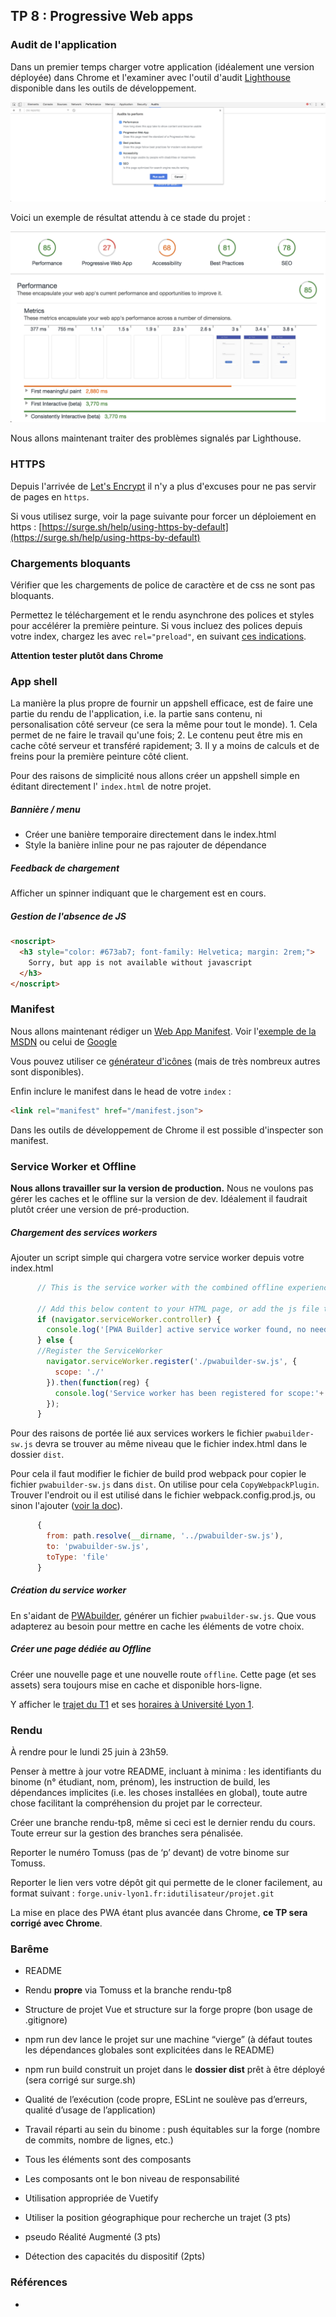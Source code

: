 ## TP 8 : Progressive Web apps



### Audit de l'application

Dans un premier temps charger votre application (idéalement une version déployée) dans Chrome et l'examiner avec l'outil d'audit [Lighthouse](https://developers.google.com/web/tools/lighthouse) disponible dans les outils de développement.

![](lighthouse.png)

Voici un exemple de résultat attendu à ce stade du projet :

![](audit.png)



Nous allons maintenant traiter des problèmes signalés par Lighthouse.

### HTTPS

Depuis l'arrivée de [Let's Encrypt](https://letsencrypt.org/) il n'y a plus d'excuses pour ne pas servir de pages en `https`. 

Si vous utilisez surge, voir la page suivante pour forcer un déploiement en https : [https://surge.sh/help/using-https-by-default](https://surge.sh/help/using-https-by-default)

### Chargements bloquants

Vérifier que les chargements de police de caractère et de css ne sont pas bloquants.

Permettez le téléchargement et le rendu asynchrone des polices et styles pour accélérer la première peinture. Si vous incluez des polices depuis votre index, chargez les avec `rel="preload"`, en suivant [ces indications](https://alligator.io/html/preload-prefetch/).

**Attention tester plutôt dans Chrome**

### App shell

La manière la plus propre de fournir un appshell efficace, est de faire une partie du rendu de l'application, i.e. la partie sans contenu, ni personalisation côté serveur (ce sera la même pour tout le monde). 1. Cela permet de ne faire le travail qu'une fois; 2. Le contenu peut être mis en cache côté serveur et transféré rapidement; 3. Il y a moins de calculs et de freins pour la première peinture côté client.

Pour des raisons de simplicité nous allons créer un appshell simple en éditant directement l' `index.html` de notre projet.

##### Bannière / menu

- Créer une banière temporaire directement dans le index.html
- Style la banière inline pour ne pas rajouter de dépendance

##### Feedback de chargement 

Afficher un spinner indiquant que le chargement est en cours.

##### Gestion de l'absence de JS

```html
<noscript>
  <h3 style="color: #673ab7; font-family: Helvetica; margin: 2rem;">
    Sorry, but app is not available without javascript
  </h3>
</noscript>
```



### Manifest

Nous allons maintenant rédiger un [Web App Manifest](https://developer.mozilla.org/en-US/docs/Web/Manifest). Voir l'[exemple de la MSDN](https://developer.mozilla.org/en-US/docs/Web/Manifest) ou celui de [ Google](https://developers.google.com/web/fundamentals/web-app-manifest/)

Vous pouvez utiliser ce [générateur d'icônes](https://romannurik.github.io/AndroidAssetStudio/icons-launcher.html) (mais de très nombreux autres sont disponibles).

Enfin inclure le manifest dans le head de votre `index` :

```html
<link rel="manifest" href="/manifest.json">
```

Dans les outils de développement de Chrome il est possible d'inspecter son manifest.



### Service Worker et Offline

**Nous allons travailler sur la version de production.**  Nous ne voulons pas gérer les caches et le offline sur la version de dev. Idéalement il faudrait plutôt créer une version de pré-production.

##### Chargement des services workers 

Ajouter un script simple qui chargera votre service worker depuis votre index.html
```js
      // This is the service worker with the combined offline experience (Offline page + Offline copy of pages)

      // Add this below content to your HTML page, or add the js file to your page at the very top to register service worker
      if (navigator.serviceWorker.controller) {
        console.log('[PWA Builder] active service worker found, no need to register')
      } else {
      //Register the ServiceWorker
        navigator.serviceWorker.register('./pwabuilder-sw.js', {
          scope: './'
        }).then(function(reg) {
          console.log('Service worker has been registered for scope:'+ reg.scope);
        });
      }
```

Pour des raisons de portée lié aux services workers le fichier `pwabuilder-sw.js` devra se trouver au même niveau que le fichier index.html dans le dossier `dist`.

Pour cela il faut modifier le fichier de build prod webpack pour copier le fichier `pwabuilder-sw.js` dans `dist`. On utilise pour cela `CopyWebpackPlugin`. Trouver l'endroit ou il est utilisé dans le fichier webpack.config.prod.js, ou sinon l'ajouter ([voir la doc](https://github.com/webpack-contrib/copy-webpack-plugin)).

```js
      {
        from: path.resolve(__dirname, '../pwabuilder-sw.js'),
        to: 'pwabuilder-sw.js',
        toType: 'file'  
      }
```

##### Création du service worker

En s'aidant de [PWAbuilder](https://preview.pwabuilder.com), générer un fichier `pwabuilder-sw.js`. Que vous adapterez au besoin pour mettre en cache les éléments de votre choix.

##### Créer une page dédiée au Offline 

Créer une nouvelle page et une nouvelle route `offline`. Cette page (et ses assets) sera toujours mise en cache et disponible hors-ligne.

Y afficher le [trajet du T1](https://fr.wikipedia.org/wiki/Fichier:Tramway_Lyon_1-plan.svg) et ses [horaires à Université Lyon 1](http://www.tcl.fr/Me-deplacer/Toutes-les-lignes/T1/Horaire-a-l-arret?arret=tcl5505&sens=1).

### Rendu

À rendre pour le lundi 25 juin à 23h59.

Penser à mettre à jour votre README, incluant à minima : les identifiants du binome (n° étudiant, nom, prénom), les instruction de build, les dépendances implicites (i.e. les choses installées en global), toute autre chose facilitant la compréhension du projet par le correcteur.

Créer une branche rendu-tp8, même si ceci est le dernier rendu du cours. Toute erreur sur la gestion des branches sera pénalisée.

Reporter le numéro Tomuss (pas de ‘p’ devant) de votre binome sur Tomuss.

Reporter le lien vers votre dépôt git qui permette de le cloner facilement, au format suivant : `forge.univ-lyon1.fr:idutilisateur/projet.git`

La mise en place des PWA étant plus avancée dans Chrome,  **ce TP sera corrigé avec Chrome**. 

### Barême

- README 
- Rendu **propre** via Tomuss et la branche rendu-tp8
- Structure de projet Vue et structure sur la forge propre (bon usage de .gitignore)
- npm run dev lance le projet sur une machine “vierge” (à défaut toutes les dépendances globales sont explicitées dans le README)
- npm run build construit un projet dans le **dossier dist** prêt à être déployé (sera corrigé sur surge.sh)
- Qualité de l’exécution (code propre, ESLint ne soulève pas d’erreurs, qualité d’usage de l’application)
- Travail réparti au sein du binome : push équitables sur la forge (nombre de commits, nombre de lignes, etc.)
- Tous les éléments sont des composants
- Les composants ont le bon niveau de responsabilité 
- Utilisation appropriée de Vuetify

- Utiliser la position géographique pour recherche un trajet (3 pts)
- pseudo Réalité Augmenté (3 pts)
- Détection des capacités du dispositif (2pts)



### Références

- 
